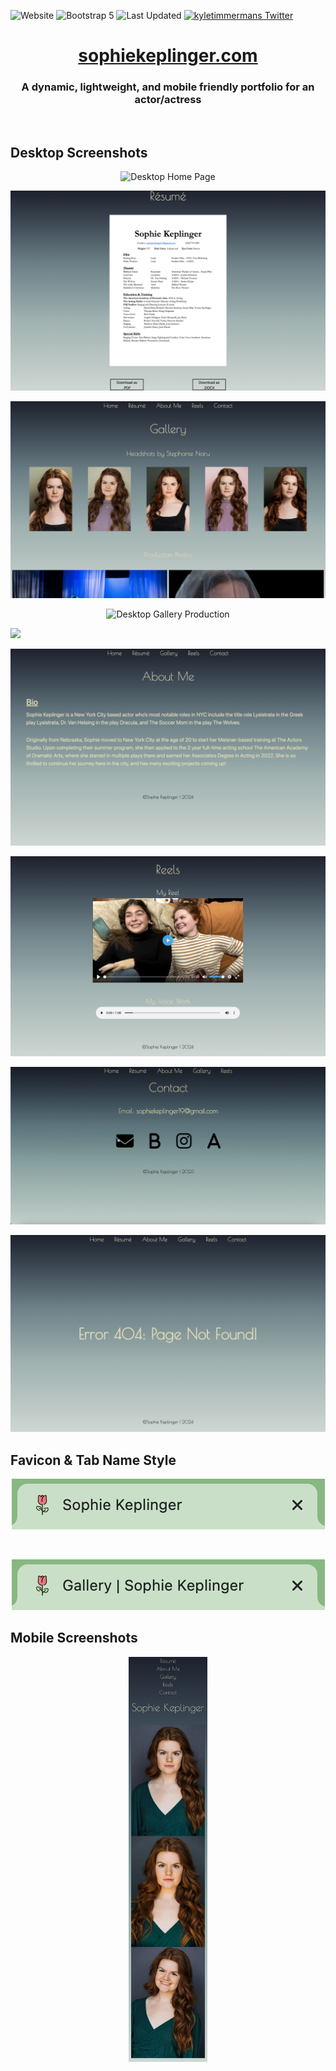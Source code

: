 ![Website](https://img.shields.io/website?url=https%3A%2F%2Fsophiekeplinger.com%2F&up_message=Online&down_message=Offline&label=Website)
![Bootstrap 5](https://img.shields.io/badge/Bootstrap-5-8B11FA.svg)
![Last Updated](https://img.shields.io/github/last-commit/kyletimmermans/sophies-website?color=darkgreen)
[![kyletimmermans Twitter](http://img.shields.io/twitter/url/http/shields.io.svg?style=social&label=Follow)](https://twitter.com/kyletimmermans)


# <div align="center"><a href="https://www.sophiekeplinger.com">sophiekeplinger.com</a></div>

### <div align="center">A dynamic, lightweight, and mobile friendly portfolio for an actor/actress</div>

</br>

## Desktop Screenshots

<p align="center">
  <img src="https://github.com/kyletimmermans/sophies-website/blob/main/media/desktop-home.png?raw=true" alt="Desktop Home Page"/>
</p>

<p align="center">
  <img src="https://github.com/kyletimmermans/sophies-website/blob/main/media/desktop-resume.png?raw=true" alt="Desktop Resume Page"/>
</p>

<p align="center">
  <img src="https://github.com/kyletimmermans/sophies-website/blob/main/media/desktop-gallery-headshots.png?raw=true" alt="Desktop Gallery Headshots"/>
</p>

<p align="center">
  <img src="https://github.com/kyletimmermans/sophies-website/blob/main/media/desktop-gallery-production.png?raw=true" alt="Desktop Gallery Production"/>
</p>

![](https://github.com/kyletimmermans/sophies-website/blob/main/media/desktop-gallery-video.gif?raw=true)

<p align="center">
  <img src="https://github.com/kyletimmermans/sophies-website/blob/main/media/desktop-about.png?raw=true" alt="Desktop About Me Page"/>
</p>

<p align="center">
  <img src="https://github.com/kyletimmermans/sophies-website/blob/main/media/desktop-reels.png?raw=true" alt="Desktop Reels Page"/>
</p>

![](https://github.com/kyletimmermans/sophies-website/blob/main/media/desktop_contact2.gif?raw=true)

<p align="center">
  <img src="https://github.com/kyletimmermans/sophies-website/blob/main/media/desktop-404.png?raw=true" alt="Desktop 404 Page"/>
</p>

## Favicon & Tab Name Style

<p align="center">
  <img src="https://github.com/kyletimmermans/sophies-website/blob/main/media/home_tab.png?raw=true" alt="Favicon Home Page"/>
</p>

</br>

<p align="center">
  <img src="https://github.com/kyletimmermans/sophies-website/blob/main/media/gallery_page_tab.png?raw=true" alt="Favicon Gallery Page"/>
</p>

## Mobile Screenshots

<p align="center">
  <img src="https://github.com/kyletimmermans/sophies-website/blob/main/media/mobile_home.png?raw=true" width="25%" height="25%" alt="Mobile Home Page"/>
</p>
